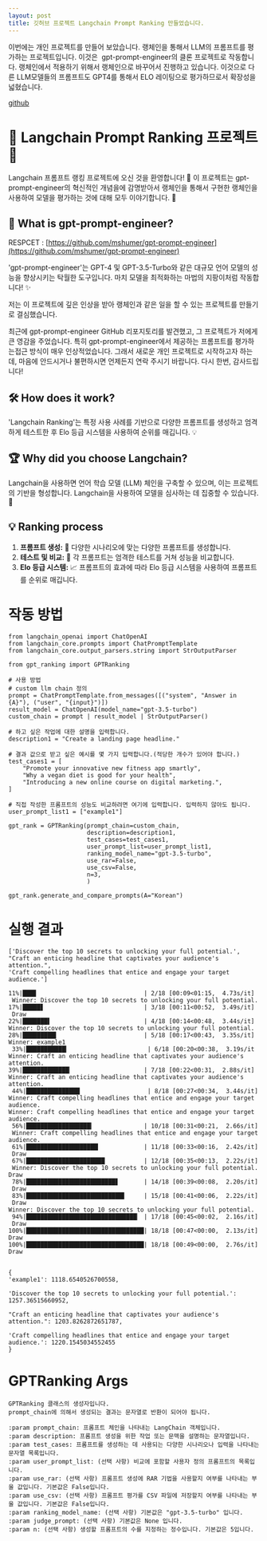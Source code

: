 ```yaml
---
layout: post
title: 깃허브 프로젝트 Langchain Prompt Ranking 만들었습니다.
---
```


이번에는 개인 프로젝트를 만들어 보았습니다. 랭체인을 통해서 LLM의 프롬프트를 평가하는 프로젝트입니다. 이것은  gpt-prompt-engineer의 클론 프로젝트로 작동합니다. 랭체인에서 적용하기 위해서 랭체인으로 바꾸어서 진행하고 있습니다. 이것으로 다른 LLM모델들의 프롬프트도 GPT4를 통해서 ELO 레이팅으로 평가하므로서 확장성을 넓혔습니다. 

[github](https://github.com/hypro2/Langchain_Ranking)



# 🌟 Langchain Prompt Ranking 프로젝트 🌟

Langchain 프롬프트 랭킹 프로젝트에 오신 것을 환영합니다! 🎉 이 프로젝트는 gpt-prompt-engineer의 혁신적인 개념을에 감명받아서 랭체인을 통해서 구현한 랭체인을 사용하여 모델을 평가하는 것에 대해 모두 이야기합니다. 🚀

## 🤖 What is gpt-prompt-engineer?

RESPCET : [https://github.com/mshumer/gpt-prompt-engineer](https://github.com/mshumer/gpt-prompt-engineer)

'gpt-prompt-engineer'는 GPT-4 및 GPT-3.5-Turbo와 같은 대규모 언어 모델의 성능을 향상시키는 탁월한 도구입니다. 마치 모델을 최적화하는 마법의 지팡이처럼 작동합니다! ✨

저는 이 프로젝트에 깊은 인상을 받아 랭체인과 같은 일을 할 수 있는 프로젝트를 만들기로 결심했습니다.

최근에 gpt-prompt-engineer GitHub 리포지토리를 발견했고, 그 프로젝트가 저에게 큰 영감을 주었습니다. 특히 gpt-prompt-engineer에서 제공하는 프롬프트를 평가하는접근 방식이 매우 인상적었습니다. 그래서 새로운 개인 프로젝트로 시작하고자 하는데, 마음에 안드시거나 불편하시면 언제든지 연락 주시기 바랍니다. 다시 한번, 감사드립니다!

## 🛠 How does it work?

'Langchain Ranking'는 특정 사용 사례를 기반으로 다양한 프롬프트를 생성하고 엄격하게 테스트한 후 Elo 등급 시스템을 사용하여 순위를 매깁니다. 💡

## 🏆 Why did you choose Langchain?

Langchain을 사용하면 언어 학습 모델 (LLM) 체인을 구축할 수 있으며, 이는 프로젝트의 기반을 형성합니다. Langchain을 사용하여 모델을 심사하는 데 집중할 수 있습니다. 💪

## 💡 Ranking process

1.  **프롬프트 생성:** 🤔 다양한 시나리오에 맞는 다양한 프롬프트를 생성합니다.
2.  **테스트 및 비교:** 🧪 각 프롬프트는 엄격한 테스트를 거쳐 성능을 비교합니다.
3.  **Elo 등급 시스템:** 📈 프롬프트의 효과에 따라 Elo 등급 시스템을 사용하여 프롬프트를 순위로 매깁니다.

# 작동 방법

```
from langchain_openai import ChatOpenAI
from langchain_core.prompts import ChatPromptTemplate
from langchain_core.output_parsers.string import StrOutputParser

from gpt_ranking import GPTRanking

# 사용 방법
# custom llm chain 정의
prompt = ChatPromptTemplate.from_messages([("system", "Answer in {A}"), ("user", "{input}")])
result_model = ChatOpenAI(model_name="gpt-3.5-turbo")
custom_chain = prompt | result_model | StrOutputParser()

# 하고 싶은 작업에 대한 설명을 입력합니다.
description1 = "Create a landing page headline."

# 결과 값으로 받고 싶은 예시를 몇 가지 입력합니다.(적당한 개수가 있어야 합니다.)
test_cases1 = [
    "Promote your innovative new fitness app smartly",
    "Why a vegan diet is good for your health",
    "Introducing a new online course on digital marketing.",
]

# 직접 작성한 프롬프트의 성능도 비교하려면 여기에 입력합니다. 입력하지 않아도 됩니다.
user_prompt_list1 = ["example1"]

gpt_rank = GPTRanking(prompt_chain=custom_chain,
                      description=description1,
                      test_cases=test_cases1,
                      user_prompt_list=user_prompt_list1,
                      ranking_model_name="gpt-3.5-turbo",
                      use_rar=False,
                      use_csv=False,
                      n=3,
                      )

gpt_rank.generate_and_compare_prompts(A="Korean")
```

# 실행 결과

```
['Discover the top 10 secrets to unlocking your full potential.',
"Craft an enticing headline that captivates your audience's attention.",
'Craft compelling headlines that entice and engage your target audience.']

11%|███▊                              | 2/18 [00:09<01:15,  4.73s/it]
 Winner: Discover the top 10 secrets to unlocking your full potential.
17%|█████▋                            | 3/18 [00:11<00:52,  3.49s/it]
 Draw
22%|███████▌                          | 4/18 [00:14<00:48,  3.44s/it]
Winner: Discover the top 10 secrets to unlocking your full potential.
28%|█████████▍                        | 5/18 [00:17<00:43,  3.35s/it]
Winner: example1
 33%|███████████▎                      | 6/18 [00:20<00:38,  3.19s/it
Winner: Craft an enticing headline that captivates your audience's attention.
39%|█████████████▏                    | 7/18 [00:22<00:31,  2.88s/it]
Winner: Craft an enticing headline that captivates your audience's attention.
 44%|███████████████                   | 8/18 [00:27<00:34,  3.44s/it]
Winner: Craft compelling headlines that entice and engage your target audience.
Winner: Craft compelling headlines that entice and engage your target audience.
 56%|██████████████████▎              | 10/18 [00:31<00:21,  2.66s/it]
 Winner: Craft compelling headlines that entice and engage your target audience.
 61%|████████████████████▏            | 11/18 [00:33<00:16,  2.42s/it]
 Draw
 67%|██████████████████████           | 12/18 [00:35<00:13,  2.22s/it]
 Winner: Discover the top 10 secrets to unlocking your full potential.
Draw
 78%|█████████████████████████▋       | 14/18 [00:39<00:08,  2.20s/it]
 Draw
 83%|███████████████████████████▌     | 15/18 [00:41<00:06,  2.22s/it]
 Draw
Winner: Discover the top 10 secrets to unlocking your full potential.
 94%|███████████████████████████████▏ | 17/18 [00:45<00:02,  2.16s/it]
 Draw
100%|█████████████████████████████████| 18/18 [00:47<00:00,  2.13s/it]
Draw
100%|█████████████████████████████████| 18/18 [00:49<00:00,  2.76s/it]
Draw


{
'example1': 1118.6540526700558,

'Discover the top 10 secrets to unlocking your full potential.': 1257.36515660952,

"Craft an enticing headline that captivates your audience's attention.": 1203.8262872651787,

'Craft compelling headlines that entice and engage your target audience.': 1220.1545034552455
}
```

# GPTRanking Args

```
GPTRanking 클래스의 생성자입니다.
prompt_chain에 의해서 생성되는 결과는 문자열로 반환이 되어야 됩니다.

:param prompt_chain: 프롬프트 체인을 나타내는 LangChain 객체입니다.
:param description: 프롬프트 생성을 위한 작업 또는 문맥을 설명하는 문자열입니다.
:param test_cases: 프롬프트를 생성하는 데 사용되는 다양한 시나리오나 입력을 나타내는 문자열 목록입니다.
:param user_prompt_list: (선택 사항) 비교에 포함할 사용자 정의 프롬프트의 목록입니다.
:param use_rar: (선택 사항) 프롬프트 생성에 RAR 기법을 사용할지 여부를 나타내는 부울 값입니다. 기본값은 False입니다.
:param use_csv: (선택 사항) 프롬프트 평가를 CSV 파일에 저장할지 여부를 나타내는 부울 값입니다. 기본값은 False입니다.
:param ranking_model_name: (선택 사항) 기본값은 "gpt-3.5-turbo" 입니다.
:param judge_prompt: (선택 사항) 기본값은 None 입니다.
:param n: (선택 사항) 생성할 프롬프트의 수를 지정하는 정수입니다. 기본값은 5입니다.
```
